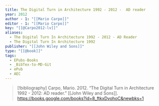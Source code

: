 ```yaml
---
title: The Digital Turn in Architecture 1992 - 2012 -  AD reader
year: 2012
author - 1: "[[Mario Carpo]]"
editor - 1: "[[Mario Carpo]]"
key: "[[@Carpo2012-lv]]"
aliases:
  - The Digital Turn In Architecture 1992 - 2012 - AD Reader
  - The Digital Turn In Architecture 1992
publisher: "[[John Wiley and Sons]]"
type: "[[@book]]"
tags:
  - EPubs-Books
  - _BibTex-to-MD-Git
  - ePub
  - AEC
---
```


> [!bibliography]
> Carpo, Mario. 2012. “The Digital Turn in Architecture 1992 - 2012: AD reader.” [[John Wiley and Sons]]. https://books.google.com/books?id=8_ftkxDvohoC&newbks=1
